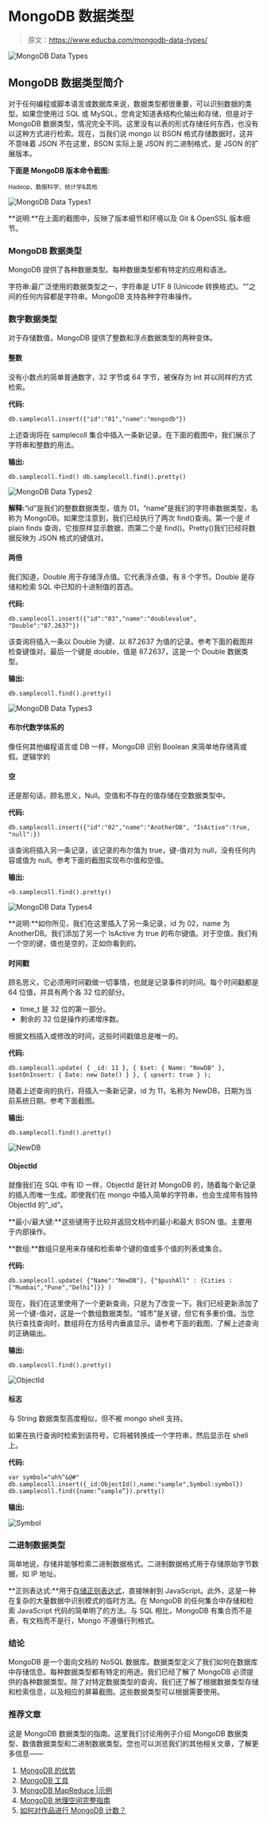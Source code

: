 # MongoDB 数据类型

> 原文：<https://www.educba.com/mongodb-data-types/>

![MongoDB Data Types](img/b5c38aca0e28de2fa09bdda63692efd5.png)



## MongoDB 数据类型简介

对于任何编程或脚本语言或数据库来说，数据类型都很重要，可以识别数据的类型。如果您使用过 SQL 或 MySQL，您肯定知道表结构化输出和存储，但是对于 MongoDB 数据类型，情况完全不同。这里没有以表的形式存储任何东西，也没有以这种方式进行检索。现在，当我们说 mongo 以 BSON 格式存储数据时，这并不意味着 JSON 不在这里，BSON 实际上是 JSON 的二进制格式，是 JSON 的扩展版本。

**下面是 MongoDB 版本命令截图:**

<small>Hadoop、数据科学、统计学&其他</small>

![MongoDB Data Types1](img/d5b7ef38027b05fdd1d897383017bcff.png)



**说明:**在上面的截图中，反映了版本细节和环境以及 Git & OpenSSL 版本细节。

### MongoDB 数据类型

MongoDB 提供了各种数据类型。每种数据类型都有特定的应用和语法。

字符串:最广泛使用的数据类型之一，字符串是 UTF 8 (Unicode 转换格式)。“”之间的任何内容都是字符串。MongoDB 支持各种字符串操作。

### 数字数据类型

对于存储数值，MongoDB 提供了整数和浮点数据类型的两种变体。

#### 整数

没有小数点的简单普通数字，32 字节或 64 字节，被保存为 Int 并以同样的方式检索。

**代码:**

`db.samplecoll.insert({"id":"01","name":"mongodb"})`

上述查询将在 samplecoll 集合中插入一条新记录。在下面的截图中，我们展示了字符串和整数的用法。

**输出:**

`db.samplecoll.find()
db.samplecoll.find().pretty()`

![MongoDB Data Types2](img/c87dd05697490304b0ee37a224a034b3.png)



**解释:**“id”是我们的整数数据类型，值为 01，“name”是我们的字符串数据类型，名称为 MongoDB。如果您注意到，我们已经执行了两次 find()查询。第一个是 if plain finds 查询，它按原样显示数据，而第二个是 find()。Pretty()我们已经将数据反映为 JSON 格式的键值对。

#### 两倍

我们知道，Double 用于存储浮点值。它代表浮点值，有 8 个字节。Double 是存储和检索 SQL 中已知的十进制值的首选。

**代码:**

`db.samplecoll.insert({"id":"03","name":"doublevalue", "Double":"87.2637"})`

该查询将插入一条以 Double 为键、以 87.2637 为值的记录。参考下面的截图并检查键值对。最后一个键是 double，值是 87.2637，这是一个 Double 数据类型。

**输出:**

`db.samplecoll.find().pretty()`

![MongoDB Data Types3](img/5e7df7f025ffbc49016cd707033921ac.png)



#### 布尔代数学体系的

像任何其他编程语言或 DB 一样，MongoDB 识别 Boolean 来简单地存储真或假。逻辑学的

#### 空

还是那句话，顾名思义，Null。空值和不存在的值存储在空数据类型中。

**代码:**

`db.samplecoll.insert({"id":"02","name":"AnotherDB", "IsActive":true, "null":})`

该查询将插入另一条记录，该记录的布尔值为 true，键-值对为 null，没有任何内容或值为 null。参考下面的截图实现布尔值和空值。

**输出:**

`<b.samplecoll.find().pretty()`

![MongoDB Data Types4](img/cbbbd68eb356bff0b2097d3afe7fd87d.png)



**说明:**如你所见，我们在这里插入了另一条记录，id 为 02，name 为 AnotherDB。我们添加了另一个 IsActive 为 true 的布尔键值。对于空值，我们有一个空的键，值也是空的，正如你看到的。

#### 时间戳

顾名思义，它必须用时间戳做一切事情，也就是记录事件的时间。每个时间戳都是 64 位值，并具有两个各 32 位的部分。

*   time_t 是 32 位的第一部分。
*   剩余的 32 位是操作的递增序数。

根据文档插入或修改的时间，这些时间戳值总是唯一的。

**代码:**

`db.samplecoll.update( { _id: 11 }, { $set: { Name: "NewDB" }, $setOnInsert: { Date: new Date() } }, { upsert: true } );`

随着上述查询的执行，将插入一条新记录，id 为 11，名称为 NewDB，日期为当前系统日期。参考下面截图。

**输出:**

`db.samplecoll.find().pretty()`

![NewDB](img/c167df984d7dbd8c6d294563cfe171d7.png)



#### ObjectId

就像我们在 SQL 中有 ID 一样，ObjectId 是针对 MongoDB 的，随着每个新记录的插入而唯一生成。即使我们在 mongo 中插入简单的字符串，也会生成带有独特 ObjectId 的“_id”。

**最小/最大键:**这些键用于比较并返回文档中的最小和最大 BSON 值。主要用于内部操作。

**数组:**数组只是用来存储和检索单个键的值或多个值的列表或集合。

**代码:**

`db.samplecoll.update( {"Name":"NewDB"}, {"$pushAll" : {Cities : ["Mumbai","Pune","Delhi"]}} )`

现在，我们在这里使用了一个更新查询，只是为了改变一下。我们已经更新添加了另一个键-值对，这是一个数组数据类型。“城市”是关键，但它有多重价值。当您执行查找查询时，数组将在方括号内垂直显示。请参考下面的截图，了解上述查询的正确输出。

**输出:**

`db.samplecoll.find().pretty()`

![ObjectId](img/5240ad94a56a0183adeb5d325c03a609.png)



#### 标志

与 String 数据类型高度相似，但不被 mongo shell 支持。

如果在执行查询时检索到该符号，它将被转换成一个字符串，然后显示在 shell 上。

**代码:**

`var symbol="uh%^&@#"
db.samplecoll.insert({_id:ObjectId(),name:"sample",Symbol:symbol})
db.samplecoll.find({name:”sample”}).pretty()`

**输出:**

![Symbol](img/fd140670e3ee01a18c5e3463fee527db.png)



### 二进制数据类型

简单地说，存储并能够检索二进制数据格式。二进制数据格式用于存储原始字节数据，如 IP 地址。

**正则表达式:**用于[存储正则表达式](https://www.educba.com/regular-expression-in-ruby/)，直接映射到 JavaScript。此外，这是一种在复杂的大量数据中识别模式的临时方法。在 MongoDB 的任何集合中存储和检索 JavaScript 代码的简单明了的方法。与 SQL 相比，MongoDB 有集合而不是表，有文档而不是行，Mongo 不遵循行列格式。

### 结论

MongoDB 是一个面向文档的 NoSQL 数据库。数据类型定义了我们如何在数据库中存储信息。每种数据类型都有特定的用途。我们已经了解了 MongoDB 必须提供的各种数据类型。除了对特定数据类型的查询，我们还了解了根据数据类型存储和检索信息，以及相应的屏幕截图。这些数据类型可以根据需要使用。

### 推荐文章

这是 MongoDB 数据类型的指南。这里我们讨论用例子介绍 MongoDB 数据类型、数值数据类型和二进制数据类型。您也可以浏览我们的其他相关文章，了解更多信息——

1.  [MongoDB 的优势](https://www.educba.com/advantages-of-mongodb/)
2.  [MongoDB 工具](https://www.educba.com/mongodb-tools/)
3.  [MongoDB MapReduce |示例](https://www.educba.com/mongodb-mapreduce/)
4.  [MongoDB 地理空间完整指南](https://www.educba.com/mongodb-geospatial/)
5.  [如何对作品进行 MongoDB 计数？](https://www.educba.com/mongodb-count/)





